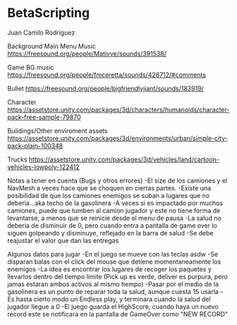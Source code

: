 # BetaScripting
Juan Camilo Rodriguez

Background Main Menu Music https://freesound.org/people/Mativve/sounds/391538/

Game BG music https://freesound.org/people/fmceretta/sounds/426712/#comments

Bullet https://freesound.org/people/bigfriendlyjiant/sounds/183919/

Character https://assetstore.unity.com/packages/3d/characters/humanoids/character-pack-free-sample-79870

Buildings/Other enviroment assets https://assetstore.unity.com/packages/3d/environments/urban/simple-city-pack-plain-100348

Trucks https://assetstore.unity.com/packages/3d/vehicles/land/cartoon-vehicles-lowpoly-122412

Notas a tener en cuenta (Bugs y otros errores) -El size de los camiones y el NavMesh a veces hace que se choquen en ciertas partes. -Existe una posibilidad de que los camiones enemigos se suban a lugares que no deberia...aka techo de la gasolinera -A veces si es impactado por muchos camiones, puede que tumben al camion jugador y este no tiene forma de levantarse, a menos que se reinicie desde el menu de pausa -La salud no deberia de disminuir de 0, pero cuando entra a pantalla de game over lo siguen golpeando y disminuye, reflejado en la barra de salud -Se debe reajustar el valor que dan las entregas

Algunos datos para jugar -En el juego se mueve con las teclas asdw -Se disparan balas con el click del mouse que detiene momentaneamente los enemigos -La idea es encontrar los lugares de recoger los paquetes y llevarlos dentro del tiempo limite (Pick up es verde, deliver es purpura, pero jamas estaran ambos activos al mismo tiempo) -Pasar por el medio de la gasolinera es un punto de reparar toda la salud, aunque cuesta 15 usarla -Es hasta cierto modo un Endless play, y terminara cuando la salud del jugador llegue a 0 -El juego guarda el HighScore, cuando haya un nuevo record este se notificara en la pantalla de GameOver como "NEW RECORD"
